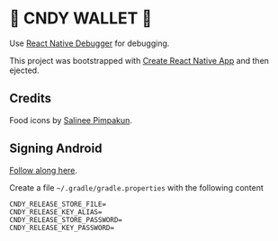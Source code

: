 # :lollipop: CNDY WALLET :lollipop:

Use [React Native Debugger](https://github.com/jhen0409/react-native-debugger) for debugging.

This project was bootstrapped with [Create React Native App](https://github.com/react-community/create-react-native-app) and then ejected.


## Credits

Food icons by [Salinee Pimpakun](https://www.shareicon.net/author/salinee-pimpakun).


## Signing Android

[Follow along here](https://facebook.github.io/react-native/docs/signed-apk-android.html).

Create a file `~/.gradle/gradle.properties` with the following content

```
CNDY_RELEASE_STORE_FILE=
CNDY_RELEASE_KEY_ALIAS=
CNDY_RELEASE_STORE_PASSWORD=
CNDY_RELEASE_KEY_PASSWORD=
```
